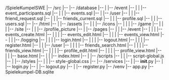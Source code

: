 /SpieleKumpelSWE
|--     /src
|--     |-- /database
|--     |   |-- /event
|--     |   |   |-- event_participants.sql
|--     |   |   |-- events.sql
|--     |   |-- /user
|--     |   |   |-- friend_request.sql
|--     |   |   |-- friends_current.sql
|--     |   |   |-- profile.sql
|--     |   |   |-- users.sql
|--     |-- /html
|--     |   |-- /assets
|--     |   |   |-- /icons
|--     |   |   |   |-- /game
|--     |   |   |   |-- /site
|--     |   |   |-- /profile_picture
|--     |   |-- /pages
|--     |   |   |-- /event
|--     |   |   |   |-- events_create.html
|--     |   |   |   |-- events_edit.html
|--     |   |   |   |-- events_view.html
|--     |   |   |-- /logging
|--     |   |   |   |-- login.html
|--     |   |   |   |-- logout.html
|--     |   |   |   |-- register.html
|--     |   |   |-- /user
|--     |   |   |   |-- friends_search.html
|--     |   |   |   |-- friends_view.html
|--     |   |   |   |-- profile_edit.html
|--     |   |   |   |-- profile_view.html
|--     |   |   |-- base.html
|--     |   |   |-- index.html
|--     |   |-- /scripts
|--     |   |   |-- script-global.js
|--     |   |-- /styles
|--     |   |   |-- style-global.css
|--     |-- /services
|--     |   |-- __init__.py
|--     |   |-- login.py
|--     |   |-- logout.py
|--     |   |-- register.py
|--     /venv
|--     app.py
|--     Spielekumpel-DB.sqlite